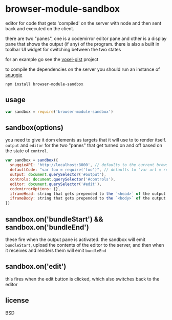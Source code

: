 # browser-module-sandbox

editor for code that gets 'compiled' on the server with node and then sent back and executed on the client.

there are two "panes", one is a codemirror editor pane and other is a display pane that shows the output (if any) of the program. there is also a built in toolbar UI widget for switching between the two states

for an example go see the [voxel-gist](http://github.com/maxogden/voxel-gist) project

to compile the dependencies on the server you should run an instance of [snuggie](https://github.com/maxogden/snuggie)

```
npm install browser-module-sandbox
```

## usage

```javascript
var sandbox = require('browser-module-sandbox')
```

## sandbox(options)

you need to give it dom elements as targets that it will use to to render itself. `output` and `editor` for the two "panes" that get turned on and off based on the state of `control`.

```javascript
var sandbox = sandbox({
  snuggieAPI: 'http://localhost:8000', // defaults to the current browser domain root
  defaultCode: "var foo = require('foo')", // defaults to 'var url = require("url")'
  output: document.querySelector('#output'),
  controls: document.querySelector('#controls'),
  editor: document.querySelector('#edit'),
  codemirrorOptions: {},
  iframeHead: string that gets prepended to the `<head>` of the output iframe,
  iframeBody: string that gets prepended to the `<body>` of the output iframe
})
```

## sandbox.on('bundleStart') && sandbox.on('bundleEnd')

these fire when the output pane is activated. the sandbox will emit `bundleStart`, upload the contents of the editor to the server, and then when it receives and renders them will emit `bundleEnd`

## sandbox.on('edit')

this fires when the edit button is clicked, which also switches back to the editor

## license

BSD